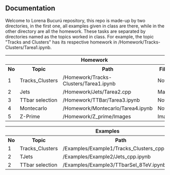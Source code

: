 ## Documentation

Welcome to Lorena Bucurú repository, this repo is made-up by two directories, in the first one, all examples given in class are there, while in the other directory are all the homework. These tasks are separated by directories named as the topics worked in class. For example, the topic "Tracks and Clusters" has its respective homework in /Homework/Tracks-Clusters/Tarea1.ipynb.


<table class="egt">
  <tr>
    <th colspan="4">Homework</th>
  </tr>
  <tr>
    <th>No</th>
    <th>Topic</th>
    <th>Path</th>
    <th>Filetype</th>
  </tr>
  <tr>
    <td>1</td>
    <td>Tracks_Clusters</td>
    <td>/Homework/Tracks-Clusters/Tarea1.ipynb</td>
    <td>Notebook</td>
  </tr>
  <tr>
    <td>2</td>
    <td>Jets</td>
    <td>/Homework/Jets/Tarea2.cpp</td>
    <td>Macro</td>
  </tr>
  <tr>
    <td>3</td>
    <td>TTbar selection</td>
    <td>/Homework/TTBar/Tarea3.ipynb</td>
    <td>Notebook</td>
  </tr>
  <tr>
    <td>4</td>
    <td>Montecarlo</td>
    <td>/Homework/Montecarlo/Tarea4.ipynb</td>
    <td>Notebook</td>
  </tr>
  <tr>
    <td>5</td>
    <td>Z-Prime</td>
    <td>/Homework/Z_prime/Images</td>
    <td>Images</td>
  </tr>
</table>

<table class="egt">
  <tr>
    <th colspan="4">Examples</th>
  </tr>
  <tr>
    <th>No</th>
    <th>Topic</th>
    <th>Path</th>
    <th>Filetype</th>
  </tr>
  <tr>
    <td>1</td>
    <td>Tracks_Clusters</td>
    <td>/Examples/Example1/Tracks_Clusters_cpp.ipynb</td>
    <td>Notebook</td>
  </tr>
  <tr>
    <td>2</td>
    <td>TJets</td>
    <td>/Examples/Example2/Jets_cpp.ipynb</td>
    <td>Notebook</td>
  </tr>
  <tr>
    <td>2</td>
    <td>TTbar selection</td>
    <td>/Examples/Example3/TTbarSel_8TeV.ipynb</td>
    <td>Notebook</td>
  </tr>
</table>
